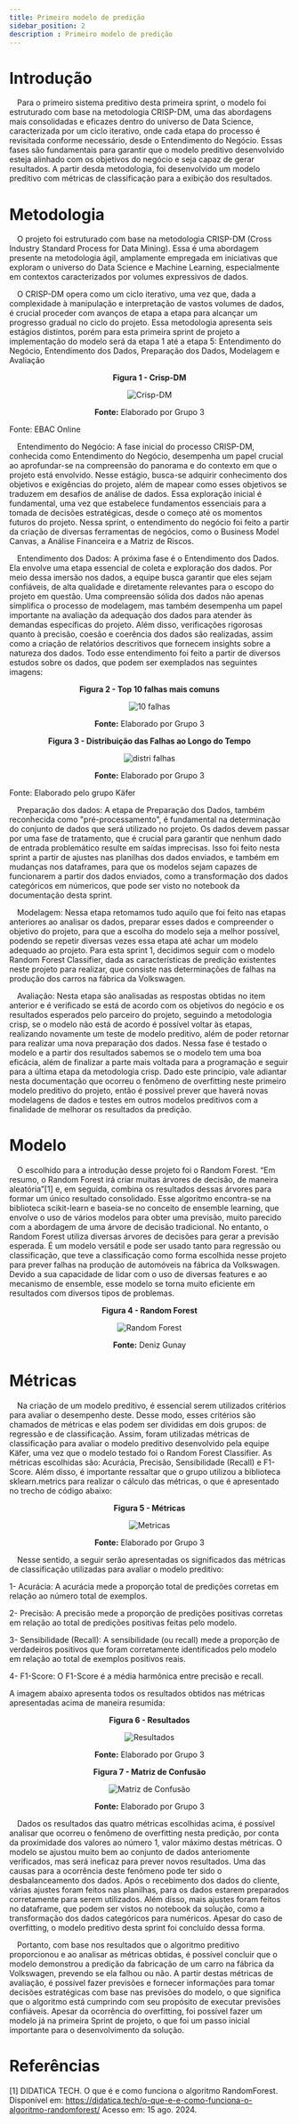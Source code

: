 ```yaml
---
title: Primeiro modelo de predição
sidebar_position: 2
description : Primeiro modelo de predição
---
```


# Introdução

&emsp;Para o primeiro sistema preditivo desta primeira sprint, o modelo foi estruturado com base na metodologia CRISP-DM, uma das abordagens mais consolidadas e eficazes dentro do universo de Data Science, caracterizada por um ciclo iterativo, onde cada etapa do processo é revisitada conforme necessário, desde o Entendimento do Negócio. Essas fases são fundamentais para garantir que o modelo preditivo desenvolvido esteja alinhado com os objetivos do negócio e seja capaz de gerar resultados. A partir desda metodologia, foi desenvolvido um modelo preditivo com métricas de classificação para a exibição dos resultados.

# Metodologia

&emsp;O projeto foi estruturado com base na metodologia CRISP-DM (Cross Industry Standard Process for Data Mining). Essa é uma abordagem presente na metodologia ágil, amplamente empregada em iniciativas que exploram o universo do Data Science e Machine Learning, especialmente em contextos caracterizados por volumes expressivos de dados.

&emsp;O CRISP-DM opera como um ciclo iterativo, uma vez que, dada a complexidade à manipulação e interpretação de vastos volumes de dados, é crucial proceder com avanços de etapa a etapa para alcançar um progresso gradual no ciclo do projeto. Essa metodologia apresenta seis estágios distintos, porém para esta primeira sprint de projeto a implementação do modelo será da etapa 1 até a etapa 5: Entendimento do Negócio, Entendimento dos Dados, Preparação dos Dados, Modelagem e Avaliação

<p align="center"><b> Figura 1 - Crisp-DM</b></p>
<div align="center" class="zoom-image">
  <img src={require('../../../../static/img/crispEtapas.png').default} alt="Crisp-DM"/>
  <p><b>Fonte:</b> Elaborado por Grupo 3</p>
</div>

Fonte: EBAC Online

&emsp;Entendimento do Negócio: A fase inicial do processo CRISP-DM, conhecida como Entendimento do Negócio, desempenha um papel crucial ao aprofundar-se na compreensão do panorama e do contexto em que o projeto está envolvido. Nesse estágio, busca-se adquirir conhecimento dos objetivos e exigências do projeto, além de mapear como esses objetivos se traduzem em desafios de análise de dados. Essa exploração inicial é fundamental, uma vez que estabelece fundamentos essenciais para a tomada de decisões estratégicas, desde o começo até os momentos futuros do projeto. Nessa sprint, o entendimento do negócio foi feito a partir da criação de diversas ferramentas de negócios, como o Business Model Canvas, a Análise Financeira e a Matriz de Riscos.

&emsp;Entendimento dos Dados: A próxima fase é o Entendimento dos Dados. Ela envolve uma etapa essencial de coleta e exploração dos dados. Por meio dessa imersão nos dados, a equipe busca garantir que eles sejam confiáveis, de alta qualidade e diretamente relevantes para o escopo do projeto em questão. Uma compreensão sólida dos dados não apenas simplifica o processo de modelagem, mas também desempenha um papel importante na avaliação da adequação dos dados para atender às demandas específicas do projeto. Além disso, verificações rigorosas quanto à precisão, coesão e coerência dos dados são realizadas, assim como a criação de relatórios descritivos que fornecem insights sobre a natureza dos dados. Todo esse entendimento foi feito a partir de diversos estudos sobre os dados, que podem ser exemplados nas seguintes imagens:

<p align="center"><b> Figura 2 - Top 10 falhas mais comuns</b></p>
<div align="center" class="zoom-image">
  <img src={require('../../../../static/img/10_falhas.png').default} alt="10 falhas"/>
  <p><b>Fonte:</b> Elaborado por Grupo 3</p>
</div>

<p align="center"><b> Figura 3 - Distribuição das Falhas ao Longo do Tempo</b></p>
<div align="center" class="zoom-image">
  <img src={require('../../../../static/img/distri_falhas.png').default} alt="distri falhas"/>
  <p><b>Fonte:</b> Elaborado por Grupo 3</p>
</div>

Fonte: Elaborado pelo grupo Käfer

&emsp;Preparação dos dados: A etapa de Preparação dos Dados, também reconhecida como "pré-processamento", é fundamental na determinação do conjunto de dados que será utilizado no projeto. Os dados devem passar por uma fase de tratamento, que é crucial para garantir que nenhum dado de entrada problemático resulte em saídas imprecisas. Isso foi feito nesta sprint a partir de ajustes nas planilhas dos dados enviados, e também em mudanças nos dataframes, para que os modelos sejam capazes de funcionarem a partir dos dados enviados, como a transformação dos dados categóricos em númericos, que pode ser visto no notebook da documentação desta sprint.

&emsp;Modelagem: Nessa etapa retomamos tudo aquilo que foi feito nas etapas anteriores ao analisar os dados, preparar esses dados e compreender o objetivo do projeto, para que a escolha do modelo seja a melhor possível, podendo se repetir diversas vezes essa etapa até achar um modelo adequado ao projeto. Para esta sprint 1, decidimos seguir com o modelo Random Forest Classifier, dada as características de predição existentes neste projeto para realizar, que consiste nas determinações de falhas na produção dos carros na fábrica da Volkswagen. 

&emsp;Avaliação: Nesta etapa são analisadas as respostas obtidas no item anterior e é verificado se está de acordo com os objetivos do negócio e os resultados esperados pelo parceiro do projeto, seguindo a metodologia crisp, se o modelo não está de acordo é possível voltar às etapas, realizando novamente um teste de modelo preditivo, além de poder retornar para realizar uma nova preparação dos dados. Nessa fase é testado o modelo e a partir dos resultados sabemos se o modelo tem uma boa eficácia, além de finalizar a parte mais voltada para a programação e seguir para a última etapa da metodologia crisp. Dado este princípio, vale adiantar nesta documentação que ocorreu o fenômeno de overfitting neste primeiro modelo preditivo do projeto, então é possível prever que haverá novas modelagens de dados e testes em outros modelos preditivos com a finalidade de melhorar os resultados da predição.

# Modelo

&emsp;O escolhido para a introdução desse projeto foi o Random Forest. “Em resumo, o Random Forest irá criar muitas árvores de decisão, de maneira aleatória”[1] e, em seguida, combina os resultados dessas árvores para formar um único resultado consolidado. Esse algoritmo encontra-se na biblioteca scikit-learn e baseia-se no conceito de ensemble learning, que envolve o uso de vários modelos para obter uma previsão, muito parecido com a abordagem de uma árvore de decisão tradicional. No entanto, o Random Forest utiliza diversas árvores de decisões para gerar a previsão esperada. É um modelo versátil e pode ser usado tanto para regressão ou classificação, que teve a classificação como forma escolhida nesse projeto para prever falhas na produção de automóveis na fábrica da Volkswagen. Devido a sua capacidade de lidar com o uso de diversas features e ao mecanismo de ensemble, esse modelo se torna muito eficiente em resultados com diversos tipos de problemas.

<p align="center"><b> Figura 4 - Random Forest</b></p>
<div align="center" class="zoom-image">
  <img src={require('../../../../static/img/randomForest.png').default} alt="Random Forest"/>
  <p><b>Fonte:</b> Deniz Gunay</p>
</div>

# Métricas

&emsp;Na criação de um modelo preditivo, é essencial serem utilizados critérios para avaliar o desempenho deste. Desse modo, esses critérios são chamados de métricas e elas podem ser divididas em dois grupos: de regressão e de classificação. Assim, foram utilizadas métricas de classificação para avaliar o modelo preditivo desenvolvido pela equipe Käfer, uma vez que o modelo testado foi o Random Forest Classifier. As métricas escolhidas são: Acurácia, Precisão, Sensibilidade (Recall) e F1-Score. Além disso, é importante ressaltar que o grupo utilizou a biblioteca sklearn.metrics para realizar o cálculo das métricas, o que é apresentado no trecho de código abaixo:

<p align="center"><b> Figura 5 - Métricas</b></p>
<div align="center" class="zoom-image">
  <img src={require('../../../../static/img/metricasSprint1Kafer.png').default} alt="Metricas"/>
  <p><b>Fonte:</b> Elaborado por Grupo 3</p>
</div>

&emsp;Nesse sentido, a seguir serão apresentadas os significados das métricas de classificação utilizadas para avaliar o modelo preditivo:

1- Acurácia: A acurácia mede a proporção total de predições corretas em relação ao número total de exemplos.

2- Precisão: A precisão mede a proporção de predições positivas corretas em relação ao total de predições positivas feitas pelo modelo.

3- Sensibilidade (Recall): A sensibilidade (ou recall) mede a proporção de verdadeiros positivos que foram corretamente identificados pelo modelo em relação ao total de exemplos positivos reais.

4- F1-Score: O F1-Score é a média harmônica entre precisão e recall.

A imagem abaixo apresenta todos os resultados obtidos nas métricas apresentadas acima de maneira resumida:

<p align="center"><b> Figura 6 - Resultados</b></p>
<div align="center" class="zoom-image">
  <img src={require('../../../../static/img/resultadosSprint1Kafer.png').default} alt="Resultados"/>
  <p><b>Fonte:</b> Elaborado por Grupo 3</p>
</div>

<p align="center"><b> Figura 7 - Matriz de Confusão</b></p>
<div align="center" class="zoom-image">
  <img src={require('../../../../static/img/output.png').default} alt="Matriz de Confusão"/>
  <p><b>Fonte:</b> Elaborado por Grupo 3</p>
</div>

&emsp;Dados os resultados das quatro métricas escolhidas acima, é possível analisar que ocorreu o fenômeno de overfitting nesta predição, por conta da proximidade dos valores ao número 1, valor máximo destas métricas. O modelo se ajustou muito bem ao conjunto de dados anteriomente verificados, mas será ineficaz para prever novos resultados. Uma das causas para a ocorrência deste fenômeno pode ter sido o desbalanceamento dos dados. Após o recebimento dos dados do cliente, várias ajustes foram feitos nas planilhas, para os dados estarem preparados corretamente para serem utilizados. Além disso, mais ajustes foram feitos no dataframe, que podem ser vistos no notebook da solução, como a transformação dos dados categóricos para numéricos. Apesar do caso de overfitting, o modelo preditivo desta sprint foi concluído dessa forma. 

&emsp;Portanto, com base nos resultados que o algoritmo preditivo proporcionou e ao analisar as métricas obtidas, é possível concluir que o modelo demonstrou a predição da fabricação de um carro na fábrica da Volkswagen, prevendo se ela falhou ou não. A partir destas métricas de avaliação, é possível fazer previsões e fornecer informações para tomar decisões estratégicas com base nas previsões do modelo, o que significa que o algoritmo está cumprindo com seu propósito de executar previsões confiáveis. Apesar da ocorrência do overfitting, foi possível fazer um modelo já na primeira Sprint de projeto, o que foi um passo inicial importante para o desenvolvimento da solução.

# Referências

[1] DIDATICA TECH. O que é e como funciona o algoritmo RandomForest. Disponível em: https://didatica.tech/o-que-e-e-como-funciona-o-algoritmo-randomforest/ Acesso em: 15 ago. 2024.
